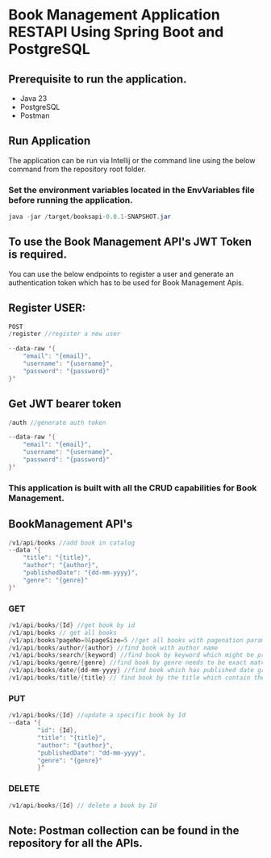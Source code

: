 # Book Management Application RESTAPI Using Spring Boot and PostgreSQL


## Prerequisite to run the application.
- Java 23
- PostgreSQL
- Postman

## Run Application

The application can be run via Intellij or the command line using the below command from the repository root folder.

### Set the environment variables located in the EnvVariables file before running the application.

~~~java
java -jar /target/booksapi-0.0.1-SNAPSHOT.jar 
~~~

## To use the Book Management API's JWT Token is required.
You can use the below endpoints to register a user and generate an authentication token which has to be used for Book Management Apis.

## Register USER:

~~~java
POST
/register //register a new user

--data-raw '{
    "email": "{email}",
    "username": "{username}",
    "password": "{password}"
}'
~~~

## Get JWT bearer token
~~~java
/auth //generate auth token

--data-raw '{
    "email": "{email}",
    "username": "{username}",
    "password": "{password}"
}'
~~~

### This application is built with all the CRUD capabilities for Book Management.

## BookManagement API's
~~~java
/v1/api/books //add book in catalog
--data '{
    "title": "{title}",
    "author": "{author}",
    "publishedDate": "{dd-mm-yyyy}",
    "genre": "{genre}"    
}'
~~~

### GET

~~~java
/v1/api/books/{Id} //get book by id
/v1/api/books // get all books
/v1/api/books?pageNo=0&pageSize=5 //get all books with pagenation parameters
/v1/api/books/author/{author} //find book with author name
/v1/api/books/search/{keyword} //find book by keyword which might be presnet in author or title not case sensitive
/v1/api/books/genre/{genre} //find book by genre needs to be exact match
/v1/api/books/date/{dd-mm-yyyy} //find book which has published date greater than the provided date
/v1/api/books/title/{title} // find book by the title which contain the provided string it is not case sensitive
~~~

### PUT

~~~java
/v1/api/books/{Id} //update a specific book by Id
--data '{
        "id": {Id},
        "title": "{title}",
        "author": "{author}",
        "publishedDate": "dd-mm-yyyy",
        "genre": "{genre}"
        }'
~~~


### DELETE

~~~java
/v1/api/books/{Id} // delete a book by Id
~~~


## Note: Postman collection can be found in the repository for all the APIs.